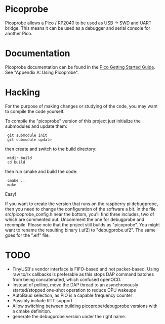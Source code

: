 # Picoprobe
Picoprobe allows a Pico / RP2040 to be used as USB -> SWD and UART bridge. This means it can be used as a debugger and serial console for another Pico.

# Documentation
Picoprobe documentation can be found in the [Pico Getting Started Guide](https://datasheets.raspberrypi.com/pico/getting-started-with-pico.pdf). See "Appendix A: Using Picoprobe".

# Hacking

For the purpose of making changes or studying of the code, you may want to compile the code yourself. 

To compile the "picoprobe" version of this project just initialize the submodules and update them: 
```
 git submodule init
 git submodule update
```
then create and switch to the build directory: 
```
 mkdir build
 cd build
```
then run cmake and build the code:
```
 cmake ..
 make
```
Easy! 

If you want to create the version that runs on the raspberry pi debugprobe, then you need to change the configuration of the software a bit. In the file src/picoprobe_config.h near the bottom, you'll find three includes, two of which are commented out. Uncomment the one for debugprobe and recompile. Please note that the project still builds as "picoprobe". You might want to rename the resulting binary (.uf2) to "debugprobe.uf2". The same goes for the ".elf" file. 


# TODO
- TinyUSB's vendor interface is FIFO-based and not packet-based. Using raw tx/rx callbacks is preferable as this stops DAP command batches from being concatenated, which confused openOCD.
- Instead of polling, move the DAP thread to an asynchronously started/stopped one-shot operation to reduce CPU wakeups
- AutoBaud selection, as PIO is a capable frequency counter
- Possibly include RTT support
- Allow switching between building picoprobe/debugprobe versions with a cmake definition. 
- generate the debugprobe version under the right name.
